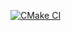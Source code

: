 [![CMake CI](https://github.com/viniciusalmada/OpenGL-Cherno-Series/workflows/CMake%20CI/badge.svg)](https://github.com/viniciusalmada/OpenGL-Cherno-Series/actions?query=workflow%3A%22CMake+CI%22)